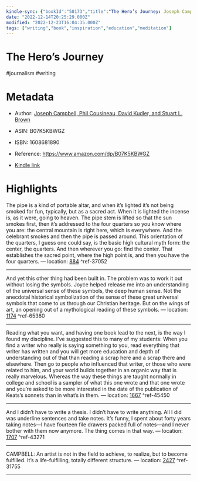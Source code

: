 ```yaml
---
kindle-sync: {"bookId":"58173","title":"The Hero’s Journey: Joseph Campbell on His Life and Work (The Collected Works of Joseph Campbell)","author":"Joseph Campbell, Phil Cousineau, David Kudler, and Stuart L. Brown","asin":"B07K5KBWGZ","lastAnnotatedDate":"2021-07-08","bookImageUrl":"https://m.media-amazon.com/images/I/81aJChDqSfL._SY160.jpg","highlightsCount":5}
date: "2022-12-14T20:25:29.000Z"
modified: "2022-12-23T16:04:35.000Z"
tags: ["writing","book","inspiration","education","meditation"]
---
```

# The Hero’s Journey

#journalism #writing 

# Metadata

* Author: [Joseph Campbell, Phil Cousineau, David Kudler, and Stuart L. Brown](https://www.amazon.com/Joseph-Campbell/e/B000AQ33DK/ref=dp_byline_cont_ebooks_1)

* ASIN: B07K5KBWGZ

* ISBN: 1608681890

* Reference: <https://www.amazon.com/dp/B07K5KBWGZ>

* [Kindle link](kindle://book?action=open&asin=B07K5KBWGZ)

# Highlights

The pipe is a kind of portable altar, and when it’s lighted it’s not being smoked for fun, typically, but as a sacred act. When it is lighted the incense is, as it were, going to heaven. The pipe stem is lifted so that the sun smokes first, then it’s addressed to the four quarters so you know where you are: the central mountain is right here, which is everywhere. And the celebrant smokes and then the pipe is passed around. This orientation of the quarters, I guess one could say, is the basic high cultural myth form: the center, the quarters. And then wherever you go: find the center. That establishes the sacred point, where the high point is, and then you have the four quarters. — location: [884](kindle://book?action=open&asin=B07K5KBWGZ&location=884) ^ref-37052

---

And yet this other thing had been built in. The problem was to work it out without losing the symbols. Joyce helped release me into an understanding of the universal sense of these symbols, the deep human sense. Not the anecdotal historical symbolization of the sense of these great universal symbols that come to us through our Christian heritage. But on the wings of art, an opening out of a mythological reading of these symbols. — location: [1174](kindle://book?action=open&asin=B07K5KBWGZ&location=1174) ^ref-65380

---

Reading what you want, and having one book lead to the next, is the way I found my discipline. I’ve suggested this to many of my students: When you find a writer who really is saying something to you, read everything that writer has written and you will get more education and depth of understanding out of that than reading a scrap here and a scrap there and elsewhere. Then go to people who influenced that writer, or those who were related to him, and your world builds together in an organic way that is really marvelous. Whereas the way these things are taught normally in college and school is a sampler of what this one wrote and that one wrote and you’re asked to be more interested in the date of the publication of Keats’s sonnets than in what’s in them. — location: [1667](kindle://book?action=open&asin=B07K5KBWGZ&location=1667) ^ref-45450

---

And I didn’t have to write a thesis. I didn’t have to write anything. All I did was underline sentences and take notes. It’s funny, I spent about forty years taking notes—I have fourteen file drawers packed full of notes—and I never bother with them now anymore. The thing comes in that way. — location: [1707](kindle://book?action=open&asin=B07K5KBWGZ&location=1707) ^ref-43271

---

CAMPBELL: An artist is not in the field to achieve, to realize, but to become fulfilled. It’s a life-fulfilling, totally different structure. — location: [2427](kindle://book?action=open&asin=B07K5KBWGZ&location=2427) ^ref-31755

---

